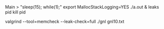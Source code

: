 Main > "sleep(15); while(1);"
export MallocStackLogging=YES
./a.out &
leaks pid
kill pid

valgrind --tool=memcheck --leak-check=full ./gnl gnl10.txt